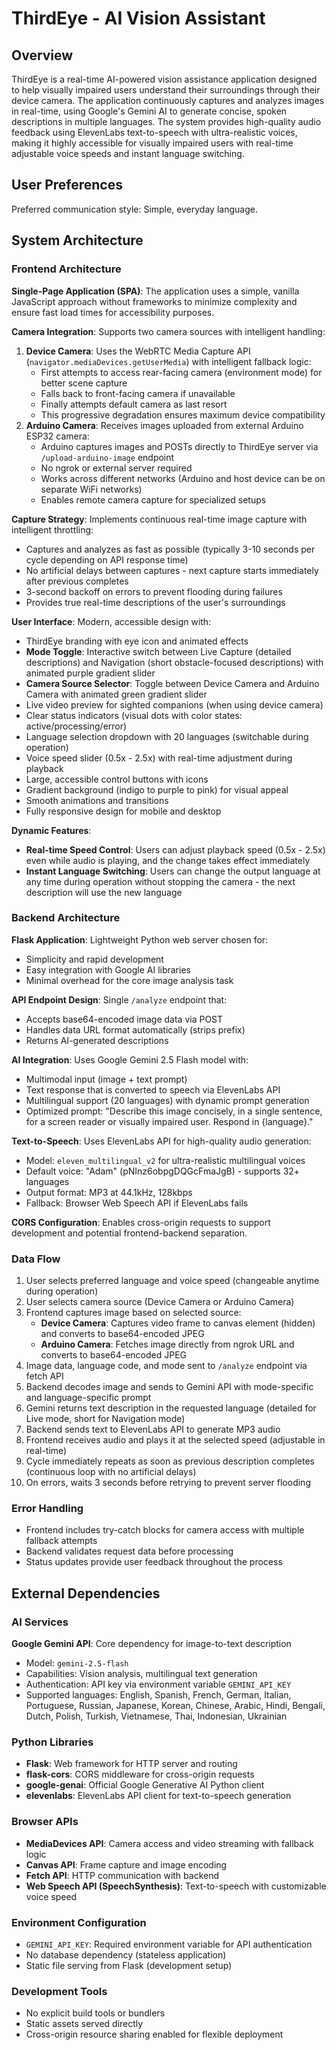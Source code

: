# ThirdEye - AI Vision Assistant

## Overview

ThirdEye is a real-time AI-powered vision assistance application designed to help visually impaired users understand their surroundings through their device camera. The application continuously captures and analyzes images in real-time, using Google's Gemini AI to generate concise, spoken descriptions in multiple languages. The system provides high-quality audio feedback using ElevenLabs text-to-speech with ultra-realistic voices, making it highly accessible for visually impaired users with real-time adjustable voice speeds and instant language switching.

## User Preferences

Preferred communication style: Simple, everyday language.

## System Architecture

### Frontend Architecture
**Single-Page Application (SPA)**: The application uses a simple, vanilla JavaScript approach without frameworks to minimize complexity and ensure fast load times for accessibility purposes.

**Camera Integration**: Supports two camera sources with intelligent handling:
1. **Device Camera**: Uses the WebRTC Media Capture API (`navigator.mediaDevices.getUserMedia`) with intelligent fallback logic:
   - First attempts to access rear-facing camera (environment mode) for better scene capture
   - Falls back to front-facing camera if unavailable
   - Finally attempts default camera as last resort
   - This progressive degradation ensures maximum device compatibility
2. **Arduino Camera**: Receives images uploaded from external Arduino ESP32 camera:
   - Arduino captures images and POSTs directly to ThirdEye server via `/upload-arduino-image` endpoint
   - No ngrok or external server required
   - Works across different networks (Arduino and host device can be on separate WiFi networks)
   - Enables remote camera capture for specialized setups

**Capture Strategy**: Implements continuous real-time image capture with intelligent throttling:
- Captures and analyzes as fast as possible (typically 3-10 seconds per cycle depending on API response time)
- No artificial delays between captures - next capture starts immediately after previous completes
- 3-second backoff on errors to prevent flooding during failures
- Provides true real-time descriptions of the user's surroundings

**User Interface**: Modern, accessible design with:
- ThirdEye branding with eye icon and animated effects
- **Mode Toggle**: Interactive switch between Live Capture (detailed descriptions) and Navigation (short obstacle-focused descriptions) with animated purple gradient slider
- **Camera Source Selector**: Toggle between Device Camera and Arduino Camera with animated green gradient slider
- Live video preview for sighted companions (when using device camera)
- Clear status indicators (visual dots with color states: active/processing/error)
- Language selection dropdown with 20 languages (switchable during operation)
- Voice speed slider (0.5x - 2.5x) with real-time adjustment during playback
- Large, accessible control buttons with icons
- Gradient background (indigo to purple to pink) for visual appeal
- Smooth animations and transitions
- Fully responsive design for mobile and desktop

**Dynamic Features**:
- **Real-time Speed Control**: Users can adjust playback speed (0.5x - 2.5x) even while audio is playing, and the change takes effect immediately
- **Instant Language Switching**: Users can change the output language at any time during operation without stopping the camera - the next description will use the new language

### Backend Architecture
**Flask Application**: Lightweight Python web server chosen for:
- Simplicity and rapid development
- Easy integration with Google AI libraries
- Minimal overhead for the core image analysis task

**API Endpoint Design**: Single `/analyze` endpoint that:
- Accepts base64-encoded image data via POST
- Handles data URL format automatically (strips prefix)
- Returns AI-generated descriptions

**AI Integration**: Uses Google Gemini 2.5 Flash model with:
- Multimodal input (image + text prompt)
- Text response that is converted to speech via ElevenLabs API
- Multilingual support (20 languages) with dynamic prompt generation
- Optimized prompt: "Describe this image concisely, in a single sentence, for a screen reader or visually impaired user. Respond in {language}."

**Text-to-Speech**: Uses ElevenLabs API for high-quality audio generation:
- Model: `eleven_multilingual_v2` for ultra-realistic multilingual voices
- Default voice: "Adam" (pNInz6obpgDQGcFmaJgB) - supports 32+ languages
- Output format: MP3 at 44.1kHz, 128kbps
- Fallback: Browser Web Speech API if ElevenLabs fails

**CORS Configuration**: Enables cross-origin requests to support development and potential frontend-backend separation.

### Data Flow
1. User selects preferred language and voice speed (changeable anytime during operation)
2. User selects camera source (Device Camera or Arduino Camera)
3. Frontend captures image based on selected source:
   - **Device Camera**: Captures video frame to canvas element (hidden) and converts to base64-encoded JPEG
   - **Arduino Camera**: Fetches image directly from ngrok URL and converts to base64-encoded JPEG
4. Image data, language code, and mode sent to `/analyze` endpoint via fetch API
5. Backend decodes image and sends to Gemini API with mode-specific and language-specific prompt
6. Gemini returns text description in the requested language (detailed for Live mode, short for Navigation mode)
7. Backend sends text to ElevenLabs API to generate MP3 audio
8. Frontend receives audio and plays it at the selected speed (adjustable in real-time)
9. Cycle immediately repeats as soon as previous description completes (continuous loop with no artificial delays)
10. On errors, waits 3 seconds before retrying to prevent server flooding

### Error Handling
- Frontend includes try-catch blocks for camera access with multiple fallback attempts
- Backend validates request data before processing
- Status updates provide user feedback throughout the process

## External Dependencies

### AI Services
**Google Gemini API**: Core dependency for image-to-text description
- Model: `gemini-2.5-flash`
- Capabilities: Vision analysis, multilingual text generation
- Authentication: API key via environment variable `GEMINI_API_KEY`
- Supported languages: English, Spanish, French, German, Italian, Portuguese, Russian, Japanese, Korean, Chinese, Arabic, Hindi, Bengali, Dutch, Polish, Turkish, Vietnamese, Thai, Indonesian, Ukrainian

### Python Libraries
- **Flask**: Web framework for HTTP server and routing
- **flask-cors**: CORS middleware for cross-origin requests
- **google-genai**: Official Google Generative AI Python client
- **elevenlabs**: ElevenLabs API client for text-to-speech generation

### Browser APIs
- **MediaDevices API**: Camera access and video streaming with fallback logic
- **Canvas API**: Frame capture and image encoding
- **Fetch API**: HTTP communication with backend
- **Web Speech API (SpeechSynthesis)**: Text-to-speech with customizable voice speed

### Environment Configuration
- `GEMINI_API_KEY`: Required environment variable for API authentication
- No database dependency (stateless application)
- Static file serving from Flask (development setup)

### Development Tools
- No explicit build tools or bundlers
- Static assets served directly
- Cross-origin resource sharing enabled for flexible deployment